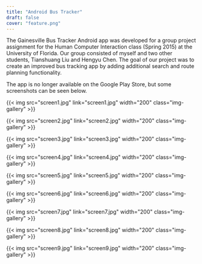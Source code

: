 ```yaml
---
title: "Android Bus Tracker"
draft: false
cover: "feature.png"
---
```


The Gainesville Bus Tracker Android app was developed for a group project assignment for the Human Computer Interaction class (Spring 2015) at the University of Florida. Our group consisted of myself and two other students, Tianshuang Liu and Hengyu Chen. The goal of our project was to create an improved bus tracking app by adding additional search and route planning functionality.

The app is no longer available on the Google Play Store, but some screenshots can be seen below.

{{< img src="screen1.jpg" link="screen1.jpg" width="200" class="img-gallery" >}}

{{< img src="screen2.jpg" link="screen2.jpg" width="200" class="img-gallery" >}}

{{< img src="screen3.jpg" link="screen3.jpg" width="200" class="img-gallery" >}}

{{< img src="screen4.jpg" link="screen4.jpg" width="200" class="img-gallery" >}}

{{< img src="screen5.jpg" link="screen5.jpg" width="200" class="img-gallery" >}}

{{< img src="screen6.jpg" link="screen6.jpg" width="200" class="img-gallery" >}}

{{< img src="screen7.jpg" link="screen7.jpg" width="200" class="img-gallery" >}}

{{< img src="screen8.jpg" link="screen8.jpg" width="200" class="img-gallery" >}}

{{< img src="screen9.jpg" link="screen9.jpg" width="200" class="img-gallery" >}}
